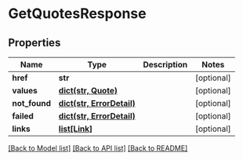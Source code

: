 # GetQuotesResponse

## Properties
Name | Type | Description | Notes
------------ | ------------- | ------------- | -------------
**href** | **str** |  | [optional] 
**values** | [**dict(str, Quote)**](Quote.md) |  | [optional] 
**not_found** | [**dict(str, ErrorDetail)**](ErrorDetail.md) |  | [optional] 
**failed** | [**dict(str, ErrorDetail)**](ErrorDetail.md) |  | [optional] 
**links** | [**list[Link]**](Link.md) |  | [optional] 

[[Back to Model list]](../README.md#documentation-for-models) [[Back to API list]](../README.md#documentation-for-api-endpoints) [[Back to README]](../README.md)


